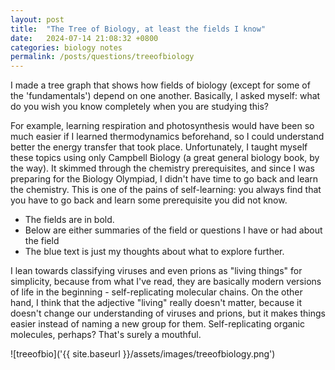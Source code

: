 ```yaml
---
layout: post
title:  "The Tree of Biology, at least the fields I know"
date:   2024-07-14 21:08:32 +0800
categories: biology notes
permalink: /posts/questions/treeofbiology
---
```


I made a tree graph that shows how fields of biology (except for some of the 'fundamentals') depend on one another. Basically, I asked myself: what do you wish you know completely when you are studying this? 

For example, learning respiration and photosynthesis would have been so much easier if I learned thermodynamics beforehand, so I could understand better the energy transfer that took place. Unfortunately, I taught myself these topics using only Campbell Biology (a great general biology book, by the way). It skimmed through the chemistry prerequisites, and since I was preparing for the Biology Olympiad, I didn't have time to go back and learn the chemistry. This is one of the pains of self-learning: you always find that you have to go back and learn some prerequisite you did not know.

- The fields are in bold.
- Below are either summaries of the field or questions I have or had about the field
- The blue text is just my thoughts about what to explore further.

I lean towards classifying viruses and even prions as "living things" for simplicity, because from what I've read, they are basically modern versions of life in the beginning - self-replicating molecular chains. On the other hand, I think that the adjective "living" really doesn't matter, because it doesn't change our understanding of viruses and prions, but it makes things easier instead of naming a new group for them. Self-replicating organic molecules, perhaps? That's surely a mouthful.

![treeofbio]('{{ site.baseurl }}/assets/images/treeofbiology.png')
